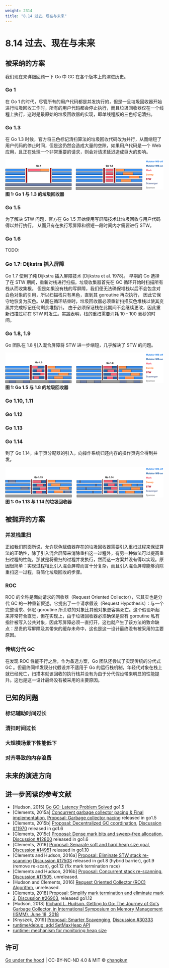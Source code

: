 ```yaml
---
weight: 2314
title: "8.14 过去、现在与未来"
---
```


# 8.14 过去、现在与未来

## 被采纳的方案

我们现在来详细回顾一下 Go 中 GC 在各个版本上的演进历史。

### Go 1

在 Go 1 的时代，尽管所有的用户代码都是并发执行的，但是一旦垃圾回收器开始进行垃圾回收工作时，所有的用户代码都会停止执行，而且垃圾回收器仅在一个线程上执行，这时是最原始的垃圾回收器的实现，即单线程版的三色标记清扫。

### Go 1.3

在 Go 1.3 时候，官方将三色标记清扫算法的垃圾回收代码改为并行，从而缩短了用户代码的停止时间，但是这仍然会造成大量的空隙，如果用户代码是一个 Web 应用，且正在处理一个非常重要的请求，则会对请求延迟造成巨大的影响。

<div class="img-center">
<img src="../../../assets/gc1.png"/>
<strong>图 1: Go 1 与 1.3 的垃圾回收器</strong>
</div>

### Go 1.5

为了解决 STW 问题，官方在 Go 1.5 开始使用写屏障技术让垃圾回收与用户代码得以并行执行。
从而只有在执行写屏障和很短一段时间内才需要进行 STW。

### Go 1.6

TODO:

### Go 1.7: Dijkstra 插入屏障

Go 1.7 使用了纯 Dijkstra 插入屏障技术 [Dijkstra et al. 1978]。
早期的 Go 选择了在 STW 期间，重新对栈进行扫描。垃圾收集器首先在 GC 循环开始时扫描所有栈从而收集根。
但是如果没有栈的写屏障，我们便无法确保堆栈以后不会包含对白色对象的引用，所以扫描栈只有黑色，直到其 goroutine 再次执行，
因此它保守地恢复为灰色。从而在循环结束时，垃圾回收器必须重新扫描灰色堆栈以使其变黑并完成标记任何剩余堆指针。
由于必须保证栈在此期间不会继续更改，因此重新扫描过程在 STW 时发生。实践表明，栈的重扫需要消耗 10 - 100 毫秒的时间。

### Go 1.8, 1.9

Go 团队在 1.8 引入混合屏障将 STW 进一步缩短，几乎解决了 STW 的问题。

<div class="img-center">
<img src="../../../assets/gc2.png"/>
<strong>图 1: Go 1.5 与 1.8 的垃圾回收器</strong>
</div>

### Go 1.10, 1.11

### Go 1.12

### Go 1.13

### Go 1.14

到了 Go 1.14，由于页分配器的引入，向操作系统归还内存的操作页完全得到并发。

<div class="img-center">
<img src="../../../assets/gc3.png"/>
<strong>图 1: Go 1.13 与 1.14 的垃圾回收器</strong>
</div>

## 被抛弃的方案

### 并发栈重扫

正如我们前面所说，允许灰色赋值器存在的垃圾回收器需要引入重扫过程来保证算法的正确性，除了引入混合屏障来消除重扫这一过程外，有另一种做法可以提高重扫过程的性能，那就是将重扫的过程并发执行，然而这一方案并没有得以实现。原因很简单：实现过程相比引入混合屏障而言十分复杂，而且引入混合屏障能够消除重扫这一过程，将简化垃圾回收的步骤。

### ROC

ROC 的全称是面向请求的回收器（Request Oriented Collector），它其实也是分代 GC 的一种重新叙述。它提出了一个请求假设（Request Hypothesis）：与一个完整请求、休眠 goroutine 所关联的对象比其他对象更容易死亡。这个假设听起来非常符合直觉，但在实现上，由于垃圾回收器必须确保是否有 goroutine 私有指针被写入公共对象，因此写屏障必须一直打开，这也就产生了该方法的致命缺点：昂贵的写屏障及其带来的缓存未命中，这也是这一设计最终没有被采用的主要原因。

### 传统分代 GC

在发现 ROC 性能不行之后，作为备选方案，Go 团队还尝试了实现传统的分代式 GC 。但最终同样发现分代假设并不适用于 Go 的运行栈机制，年轻代对象在栈上就已经死亡，扫描本就该回收的执行栈并没有为由于分代假设带来明显的性能提升。这也是这一设计最终没有被采用的主要原因。

## 已知的问题

### 标记辅助时间过长

### 清扫时间过长

### 大规模场景下性能低下

### 对齐导致的内存浪费

## 未来的演进方向

## 进一步阅读的参考文献

- [Hudson, 2015] [Go GC: Latency Problem Solved](https://talks.golang.org/2015/go-gc.pdf) go1.5
- [Clements, 2015a] [Concurrent garbage collector pacing & Final implementation](https://docs.google.com/document/d/1wmjrocXIWTr1JxU-3EQBI6BK6KgtiFArkG47XK73xIQ/edit#heading=h.xy314pvxblbm), [Proposal: Garbage collector pacing](https://groups.google.com/forum/#!topic/golang-dev/YjoG9yJktg4) released in go1.5
- [Clements, 2015b] [Proposal: Decentralized GC coordination](https://go.googlesource.com/proposal/+/master/design/11970-decentralized-gc.md), [Discussion #11970](https://golang.org/issue/11970) released in go1.6
- [Clements, 2015c] [Proposal: Dense mark bits and sweep-free allocation](https://go.googlesource.com/proposal/+/master/design/12800-sweep-free-alloc.md), [Discussion #12800](https://golang.org/issue/12800) released in go1.6
- [Clements, 2016] [Proposal: Separate soft and hard heap size goal](https://go.googlesource.com/proposal/+/master/design/14951-soft-heap-limit.md), [Discussion #14951](https://golang.org/issue/14951) released in go1.10
- [Clements and Hudson, 2016a] [Proposal: Eliminate STW stack re-scanning](https://go.googlesource.com/proposal/+/master/design/17503-eliminate-rescan.md) [Discussion #17503](https://golang.org/issue/17503) released in go1.8 (hybrid barrier), go1.9 (remove re-scan), go1.12 (fix mark termination race)
- [Clements and Hudson, 2016b] [Proposal: Concurrent stack re-scanning](https://go.googlesource.com/proposal/+/master/design/17505-concurrent-rescan.md), [Discussion #17505](https://golang.org/issue/17505), unreleased.
- [Hudson and Clements, 2016] [Request Oriented Collector (ROC) Algorithm](https://docs.google.com/document/d/1gCsFxXamW8RRvOe5hECz98Ftk-tcRRJcDFANj2VwCB0/edit), unreleased.
- [Clements, 2018] [Proposal: Simplify mark termination and eliminate mark 2](https://go.googlesource.com/proposal/+/master/design/26903-simplify-mark-termination.md), [Discussion #26903](https://golang.org/issue/26903), released go1.12
- [Hudson, 2018] [Richard L. Hudson. Getting to Go: The Journey of Go's Garbage Collector, in International Symposium on Memory Management (ISMM), June 18, 2018](https://blog.golang.org/ismmkeynote)
- [Knyszek, 2019] [Proposal: Smarter Scavenging](https://go.googlesource.com/proposal/+/master/design/30333-smarter-scavenging.md), [Discussion #30333](https://golang.org/issue/30333)
- [runtime/debug: add SetMaxHeap API](https://go-review.googlesource.com/c/go/+/46751/)
- [runtime: mechanism for monitoring heap size](https://github.com/golang/go/issues/16843)

## 许可

[Go under the hood](https://github.com/golang-design/under-the-hood) | CC-BY-NC-ND 4.0 & MIT &copy; [changkun](https://changkun.de)
